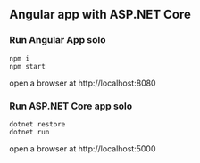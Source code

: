 ## Angular app with ASP.NET Core

### Run Angular App solo

```
npm i
npm start
```

open a browser at http://localhost:8080

### Run ASP.NET Core app solo

```
dotnet restore
dotnet run
```

open a browser at http://localhost:5000
